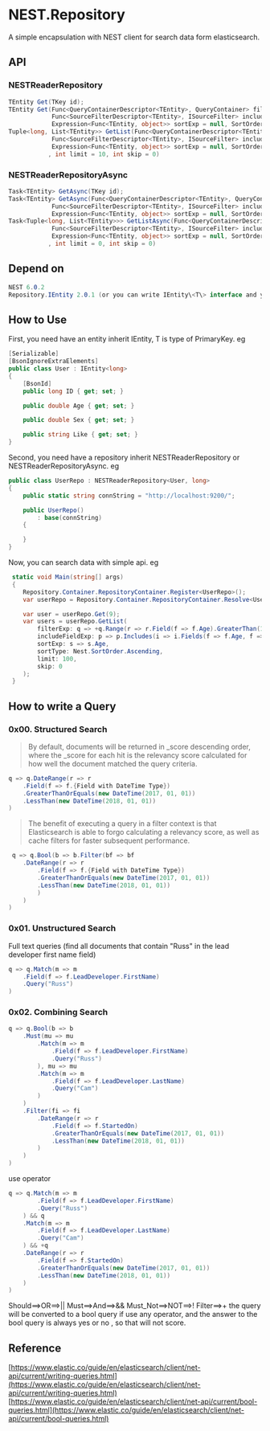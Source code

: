 # NEST.Repository

A simple encapsulation with NEST client for search data form elasticsearch.

## API

### NESTReaderRepository
```csharp
TEntity Get(TKey id);
TEntity Get(Func<QueryContainerDescriptor<TEntity>, QueryContainer> filterExp = null,
            Func<SourceFilterDescriptor<TEntity>, ISourceFilter> includeFieldExp = null,
            Expression<Func<TEntity, object>> sortExp = null, SortOrder sortType = SortOrder.Ascending);
Tuple<long, List<TEntity>> GetList(Func<QueryContainerDescriptor<TEntity>, QueryContainer> filterExp = null,
            Func<SourceFilterDescriptor<TEntity>, ISourceFilter> includeFieldExp = null,
            Expression<Func<TEntity, object>> sortExp = null, SortOrder sortType = SortOrder.Ascending
           , int limit = 10, int skip = 0)
```

### NESTReaderRepositoryAsync
```csharp
Task<TEntity> GetAsync(TKey id);
Task<TEntity> GetAsync(Func<QueryContainerDescriptor<TEntity>, QueryContainer> filterExp = null,
            Func<SourceFilterDescriptor<TEntity>, ISourceFilter> includeFieldExp = null,
            Expression<Func<TEntity, object>> sortExp = null, SortOrder sortType = SortOrder.Ascending);
Task<Tuple<long, List<TEntity>>> GetListAsync(Func<QueryContainerDescriptor<TEntity>, QueryContainer> filterExp = null,
            Func<SourceFilterDescriptor<TEntity>, ISourceFilter> includeFieldExp = null,
            Expression<Func<TEntity, object>> sortExp = null, SortOrder sortType = SortOrder.Ascending
           , int limit = 0, int skip = 0)
```

## Depend on
```csharp
NEST 6.0.2
Repository.IEntity 2.0.1 (or you can write IEntity\<T\> interface and you entity inherit it.)
```

## How to Use

First, you need have an entity inherit IEntity<T>, T is type of PrimaryKey. eg
```csharp
[Serializable]
[BsonIgnoreExtraElements]
public class User : IEntity<long>
{
    [BsonId]
    public long ID { get; set; }

    public double Age { get; set; }

    public double Sex { get; set; }

    public string Like { get; set; }
}
```

Second, you need have a repository inherit NESTReaderRepository or NESTReaderRepositoryAsync. eg
```csharp
public class UserRepo : NESTReaderRepository<User, long>
{
    public static string connString = "http://localhost:9200/";

    public UserRepo()
        : base(connString)
    {

    }
}
```

Now, you can search data with simple api. eg
```csharp
 static void Main(string[] args)
 {
    Repository.Container.RepositoryContainer.Register<UserRepo>();
    var userRepo = Repository.Container.RepositoryContainer.Resolve<UserRepo>();

    var user = userRepo.Get(9);
    var users = userRepo.GetList(
        filterExp: q => +q.Range(r => r.Field(f => f.Age).GreaterThan(13).LessThan(28)), 
        includeFieldExp: p => p.Includes(i => i.Fields(f => f.Age, f => f.Sex, f => f.Like)),
        sortExp: s => s.Age,
        sortType: Nest.SortOrder.Ascending,
        limit: 100,
        skip: 0
    );
 }
```

## How to write a Query
### 0x00. Structured Search
>By default, documents will be returned in _score descending order, where the _score for each hit is the relevancy score calculated for how well the document matched the query criteria.
```csharp
q => q.DateRange(r => r
    .Field(f => f.{Field with DateTime Type})
    .GreaterThanOrEquals(new DateTime(2017, 01, 01))
    .LessThan(new DateTime(2018, 01, 01))
)
```

>The benefit of executing a query in a filter context is that Elasticsearch is able to forgo calculating a relevancy score, as well as cache filters for faster subsequent performance.
```csharp
 q => q.Bool(b => b.Filter(bf => bf
    .DateRange(r => r
        .Field(f => f.{Field with DateTime Type})
        .GreaterThanOrEquals(new DateTime(2017, 01, 01))
        .LessThan(new DateTime(2018, 01, 01))
        )
    )
)
```

### 0x01. Unstructured Search
Full text queries (find all documents that contain "Russ" in the lead developer first name field)
```csharp
q => q.Match(m => m
    .Field(f => f.LeadDeveloper.FirstName)
    .Query("Russ")
)
```

### 0x02. Combining Search
```csharp
q => q.Bool(b => b
    .Must(mu => mu
        .Match(m => m
            .Field(f => f.LeadDeveloper.FirstName)
            .Query("Russ")
        ), mu => mu
        .Match(m => m
            .Field(f => f.LeadDeveloper.LastName)
            .Query("Cam")
        )
    )
    .Filter(fi => fi
        .DateRange(r => r
            .Field(f => f.StartedOn)
            .GreaterThanOrEquals(new DateTime(2017, 01, 01))
            .LessThan(new DateTime(2018, 01, 01))
        )
    )
)
```

use operator
```csharp
q => q.Match(m => m
        .Field(f => f.LeadDeveloper.FirstName)
        .Query("Russ")
    ) && q
    .Match(m => m
        .Field(f => f.LeadDeveloper.LastName)
        .Query("Cam")
    ) && +q
    .DateRange(r => r
        .Field(f => f.StartedOn)
        .GreaterThanOrEquals(new DateTime(2017, 01, 01))
        .LessThan(new DateTime(2018, 01, 01))
    )
)
```

Should==>OR==>||  Must==>And==>&&  Must_Not==>NOT==>!  Filter==>+ 
the query will be converted to a bool query if use any operator, and the answer to the bool query is always yes or no , so that will not score.


## Reference
[https://www.elastic.co/guide/en/elasticsearch/client/net-api/current/writing-queries.html](https://www.elastic.co/guide/en/elasticsearch/client/net-api/current/writing-queries.html)
[https://www.elastic.co/guide/en/elasticsearch/client/net-api/current/bool-queries.html](https://www.elastic.co/guide/en/elasticsearch/client/net-api/current/bool-queries.html)